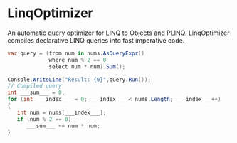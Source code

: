 LinqOptimizer
=============
An automatic query optimizer for LINQ to Objects and PLINQ. LinqOptimizer compiles declarative LINQ queries into fast imperative code.

```csharp
var query = (from num in nums.AsQueryExpr()
             where num % 2 == 0
             select num * num).Sum();

Console.WriteLine("Result: {0}",query.Run());
// Compiled query
int ___sum___ = 0;
for (int ___index___ = 0; ___index___ < nums.Length; ___index___++)
{
   int num = nums[___index___];
   if (num % 2 == 0)
      ___sum___ += num * num;
}
```
